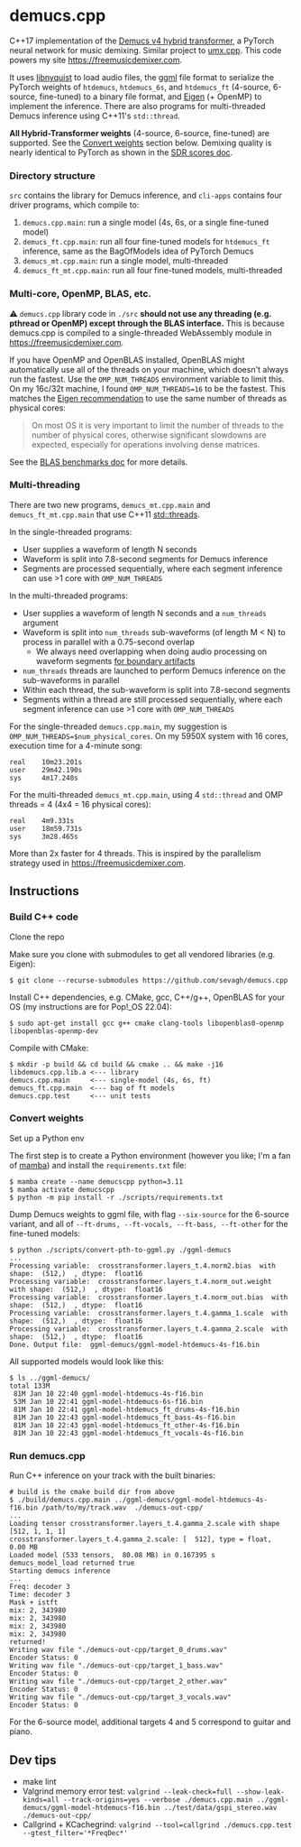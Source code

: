 # demucs.cpp

C++17 implementation of the [Demucs v4 hybrid transformer](https://github.com/facebookresearch/demucs), a PyTorch neural network for music demixing. Similar project to [umx.cpp](https://github.com/sevagh/umx.cpp). This code powers my site <https://freemusicdemixer.com>.

It uses [libnyquist](https://github.com/ddiakopoulos/libnyquist) to load audio files, the [ggml](https://github.com/ggerganov/ggml) file format to serialize the PyTorch weights of `htdemucs`, `htdemucs_6s`, and `htdemucs_ft` (4-source, 6-source, fine-tuned) to a binary file format, and [Eigen](https://eigen.tuxfamily.org/index.php?title=Main_Page) (+ OpenMP) to implement the inference. There are also programs for multi-threaded Demucs inference using C++11's `std::thread`.

**All Hybrid-Transformer weights** (4-source, 6-source, fine-tuned) are supported. See the [Convert weights](#convert-weights) section below. Demixing quality is nearly identical to PyTorch as shown in the [SDR scores doc](./.github/SDR_scores.md).

### Directory structure

`src` contains the library for Demucs inference, and `cli-apps` contains four driver programs, which compile to:
1. `demucs.cpp.main`: run a single model (4s, 6s, or a single fine-tuned model)
1. `demucs_ft.cpp.main`: run all four fine-tuned models for `htdemucs_ft` inference, same as the BagOfModels idea of PyTorch Demucs
1. `demucs_mt.cpp.main`: run a single model, multi-threaded
1. `demucs_ft_mt.cpp.main`: run all four fine-tuned models, multi-threaded

### Multi-core, OpenMP, BLAS, etc.

:warning: `demucs.cpp` library code in `./src` **should not use any threading (e.g. pthread or OpenMP) except through the BLAS interface.** This is because demucs.cpp is compiled to a single-threaded WebAssembly module in <https://freemusicdemixer.com>.

If you have OpenMP and OpenBLAS installed, OpenBLAS might automatically use all of the threads on your machine, which doesn't always run the fastest. Use the `OMP_NUM_THREADS` environment variable to limit this. On my 16c/32t machine, I found `OMP_NUM_THREADS=16` to be the fastest. This matches the [Eigen recommendation](https://eigen.tuxfamily.org/dox/TopicMultiThreading.html) to use the same number of threads as physical cores:
>On most OS it is very important to limit the number of threads to the number of physical cores, otherwise significant slowdowns are expected, especially for operations involving dense matrices.

See the [BLAS benchmarks doc](./.github/BLAS_benchmarks.md) for more details.

### Multi-threading

There are two new programs, `demucs_mt.cpp.main` and `demucs_ft_mt.cpp.main` that use C++11 [std::threads](https://en.cppreference.com/w/cpp/thread/thread).

In the single-threaded programs:

* User supplies a waveform of length N seconds
* Waveform is split into 7.8-second segments for Demucs inference
* Segments are processed sequentially, where each segment inference can use >1 core with `OMP_NUM_THREADS`

In the multi-threaded programs:
* User supplies a waveform of length N seconds and a `num_threads` argument
* Waveform is split into `num_threads` sub-waveforms (of length M < N) to process in parallel with a 0.75-second overlap
    * We always need overlapping when doing audio processing on waveform segments [for boundary artifacts](https://freemusicdemixer.com/under-the-hood/2024/02/23/Demucs-segmentation#boundary-artifacts-and-the-overlap-add-method)
* `num_threads` threads are launched to perform Demucs inference on the sub-waveforms in parallel
* Within each thread, the sub-waveform is split into 7.8-second segments
* Segments within a thread are still processed sequentially, where each segment inference can use >1 core with `OMP_NUM_THREADS`

For the single-threaded `demucs.cpp.main`, my suggestion is `OMP_NUM_THREADS=$num_physical_cores`. On my 5950X system with 16 cores, execution time for a 4-minute song:
```
real    10m23.201s
user    29m42.190s
sys     4m17.248s
```

For the multi-threaded `demucs_mt.cpp.main`, using 4 `std::thread` and OMP threads = 4 (4x4 = 16 physical cores):
```
real    4m9.331s
user    18m59.731s
sys     3m28.465s
```

More than 2x faster for 4 threads. This is inspired by the parallelism strategy used in <https://freemusicdemixer.com>.

## Instructions

### Build C++ code

Clone the repo

Make sure you clone with submodules to get all vendored libraries (e.g. Eigen):
```
$ git clone --recurse-submodules https://github.com/sevagh/demucs.cpp
```

Install C++ dependencies, e.g. CMake, gcc, C++/g++, OpenBLAS for your OS (my instructions are for Pop!\_OS 22.04):
```
$ sudo apt-get install gcc g++ cmake clang-tools libopenblas0-openmp libopenblas-openmp-dev
```

Compile with CMake:
```
$ mkdir -p build && cd build && cmake .. && make -j16
libdemucs.cpp.lib.a <--- library
demucs.cpp.main     <--- single-model (4s, 6s, ft)
demucs_ft.cpp.main  <--- bag of ft models
demucs.cpp.test     <--- unit tests
```

### Convert weights

Set up a Python env

The first step is to create a Python environment (however you like; I'm a fan of [mamba](https://mamba.readthedocs.io/en/latest/user_guide/mamba.html)) and install the `requirements.txt` file:
```
$ mamba create --name demucscpp python=3.11
$ mamba activate demucscpp
$ python -m pip install -r ./scripts/requirements.txt
```

Dump Demucs weights to ggml file, with flag `--six-source` for the 6-source variant, and all of `--ft-drums, --ft-vocals, --ft-bass, --ft-other` for the fine-tuned models:
```
$ python ./scripts/convert-pth-to-ggml.py ./ggml-demucs
...
Processing variable:  crosstransformer.layers_t.4.norm2.bias  with shape:  (512,)  , dtype:  float16
Processing variable:  crosstransformer.layers_t.4.norm_out.weight  with shape:  (512,)  , dtype:  float16
Processing variable:  crosstransformer.layers_t.4.norm_out.bias  with shape:  (512,)  , dtype:  float16
Processing variable:  crosstransformer.layers_t.4.gamma_1.scale  with shape:  (512,)  , dtype:  float16
Processing variable:  crosstransformer.layers_t.4.gamma_2.scale  with shape:  (512,)  , dtype:  float16
Done. Output file:  ggml-demucs/ggml-model-htdemucs-4s-f16.bin
```

All supported models would look like this:
```
$ ls ../ggml-demucs/
total 133M
 81M Jan 10 22:40 ggml-model-htdemucs-4s-f16.bin
 53M Jan 10 22:41 ggml-model-htdemucs-6s-f16.bin
 81M Jan 10 22:41 ggml-model-htdemucs_ft_drums-4s-f16.bin
 81M Jan 10 22:43 ggml-model-htdemucs_ft_bass-4s-f16.bin
 81M Jan 10 22:43 ggml-model-htdemucs_ft_other-4s-f16.bin
 81M Jan 10 22:43 ggml-model-htdemucs_ft_vocals-4s-f16.bin
```

### Run demucs.cpp

Run C++ inference on your track with the built binaries:
```
# build is the cmake build dir from above
$ ./build/demucs.cpp.main ../ggml-demucs/ggml-model-htdemucs-4s-f16.bin /path/to/my/track.wav  ./demucs-out-cpp/
...
Loading tensor crosstransformer.layers_t.4.gamma_2.scale with shape [512, 1, 1, 1]
crosstransformer.layers_t.4.gamma_2.scale: [  512], type = float,   0.00 MB
Loaded model (533 tensors,  80.08 MB) in 0.167395 s
demucs_model_load returned true
Starting demucs inference
...
Freq: decoder 3
Time: decoder 3
Mask + istft
mix: 2, 343980
mix: 2, 343980
mix: 2, 343980
mix: 2, 343980
returned!
Writing wav file "./demucs-out-cpp/target_0_drums.wav"
Encoder Status: 0
Writing wav file "./demucs-out-cpp/target_1_bass.wav"
Encoder Status: 0
Writing wav file "./demucs-out-cpp/target_2_other.wav"
Encoder Status: 0
Writing wav file "./demucs-out-cpp/target_3_vocals.wav"
Encoder Status: 0
```

For the 6-source model, additional targets 4 and 5 correspond to guitar and piano.

## Dev tips

* make lint
* Valgrind memory error test: `valgrind --leak-check=full --show-leak-kinds=all --track-origins=yes --verbose ./demucs.cpp.main ../ggml-demucs/ggml-model-htdemucs-f16.bin ../test/data/gspi_stereo.wav  ./demucs-out-cpp/`
* Callgrind + KCachegrind: `valgrind --tool=callgrind ./demucs.cpp.test --gtest_filter='*FreqDec*'`
